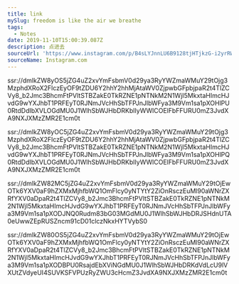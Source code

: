 ```yaml
---
title: link
mySlug: freedom is like the air we breathe
tags:
  - Notes
date: 2019-11-10T15:00:39.087Z
description: 点进去
sourceUrl: 'https://www.instagram.com/p/B4sLYJnnLU6B9128tjHTjkzG-i2yrRW_LVKN3o0/'
sourceName: Instagram.com
---
```

ssr://dmlkZW8yOS5jZG4uZ2xvYmFsbmV0d29ya3RyYWZmaWMuY29tOjg3MzphdXRoX2FlczEyOF9tZDU6Y2hhY2hhMjAtaWV0ZjpwbGFpbjpaR2t4TlZCVy8_b2Jmc3BhcmFtPVltSTBZakE0TkRZNE1pNTNkM2N1WjI5MkxtaHImcHJvdG9wYXJhbT1PRFEyT0RJNmJVcHhSbTFPJnJlbWFya3M9Vm1sa1pXOHlPU0RtdDdIbXVLOGdMU0J1WlhSbWJHbDRKblIyWWlCOElFbFFURU0mZ3JvdXA9NXJXMzZMR2E1cm0t

ssr://dmlkZW8yOC5jZG4uZ2xvYmFsbmV0d29ya3RyYWZmaWMuY29tOjg3MzphdXRoX2FlczEyOF9tZDU6Y2hhY2hhMjAtaWV0ZjpwbGFpbjpaR2t4TlZCVy8_b2Jmc3BhcmFtPVltSTBZakE0TkRZNE1pNTNkM2N1WjI5MkxtaHImcHJvdG9wYXJhbT1PRFEyT0RJNmJVcHhSbTFPJnJlbWFya3M9Vm1sa1pXOHlPQ0RtdDdIbXVLOGdMU0J1WlhSbWJHbDRKblIyWWlCOElFbFFURU0mZ3JvdXA9NXJXMzZMR2E1cm0t

ssr://dmlkZW82MC5jZG4uZ2xvYmFsbmV0d29ya3RyYWZmaWMuY29tOjEwOTk6YXV0aF9hZXMxMjhfbWQ1OmFlcy0yNTYtY2ZiOnRsczEuMl90aWNrZXRfYXV0aDpaR2t4TlZCVy8_b2Jmc3BhcmFtPVltSTBZakE0TkRZNE1pNTNkM2N1WjI5MkxtaHImcHJvdG9wYXJhbT1PRFEyT0RJNmJVcHhSbTFPJnJlbWFya3M9Vm1sa1pXODJNQ0Rudm83bG03MGdMU0J1WlhSbWJHbDRJSHdnUTA0eUwwZEpRUSZncm91cD01clczNkxHYTVybS0

ssr://dmlkZW80OS5jZG4uZ2xvYmFsbmV0d29ya3RyYWZmaWMuY29tOjEwOTk6YXV0aF9hZXMxMjhfbWQ1OmFlcy0yNTYtY2ZiOnRsczEuMl90aWNrZXRfYXV0aDpaR2t4TlZCVy8_b2Jmc3BhcmFtPVltSTBZakE0TkRZNE1pNTNkM2N1WjI5MkxtaHImcHJvdG9wYXJhbT1PRFEyT0RJNmJVcHhSbTFPJnJlbWFya3M9Vm1sa1pXODBPU0RsajdEbXViNGdMU0J1WlhSbWJHbDRKdVdLcU9lVXUtZVdyeUI4SUVKSFVPUzRyZWU3cHcmZ3JvdXA9NXJXMzZMR2E1cm0t
